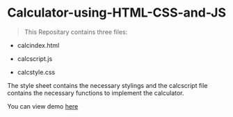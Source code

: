 # Calculator-using-HTML-CSS-and-JS


>This Repositary contains three files: 



* calcindex.html

* calcscript.js

* calcstyle.css



The style sheet contains the necessary stylings and the calcscript file contains the necessary functions to implement the calculator.

You can view demo [here](https://satheesh22g.github.io/calculator-using-html-css/)
